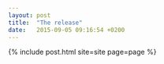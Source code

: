 ```yaml
---
layout: post
title:  "The release"
date:   2015-09-05 09:16:54 +0200
---
```

{% include post.html site=site page=page %}
